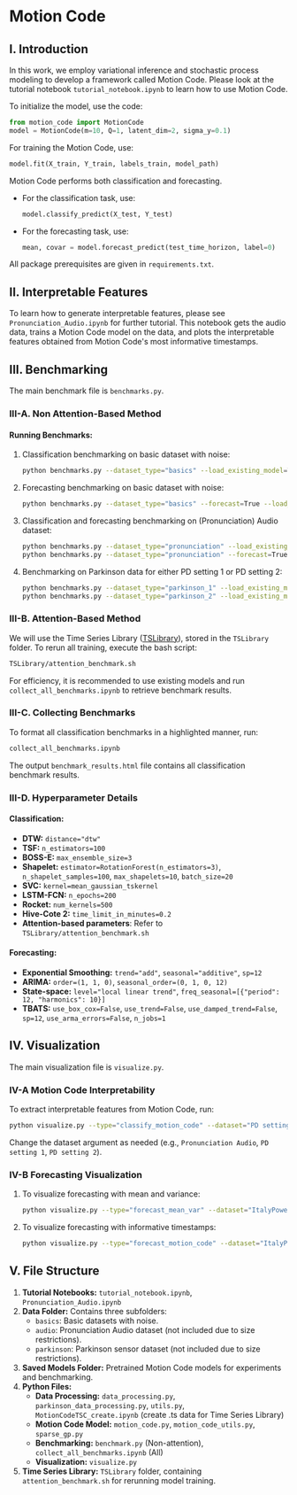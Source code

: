 # Motion Code

## I. Introduction
In this work, we employ variational inference and stochastic process modeling to develop a framework called
Motion Code. Please look at the tutorial notebook `tutorial_notebook.ipynb` to learn how to use Motion Code.

To initialize the model, use the code:
```python
from motion_code import MotionCode
model = MotionCode(m=10, Q=1, latent_dim=2, sigma_y=0.1)
```

For training the Motion Code, use:
```python
model.fit(X_train, Y_train, labels_train, model_path)
```

Motion Code performs both classification and forecasting.
- For the classification task, use:
  ```python
  model.classify_predict(X_test, Y_test)
  ```
- For the forecasting task, use:
  ```python
  mean, covar = model.forecast_predict(test_time_horizon, label=0)
  ```

All package prerequisites are given in `requirements.txt`.

## II. Interpretable Features
To learn how to generate interpretable features, please see `Pronunciation_Audio.ipynb` for further tutorial.
This notebook gets the audio data, trains a Motion Code model on the data, and plots the interpretable features
obtained from Motion Code's most informative timestamps.

## III. Benchmarking
The main benchmark file is `benchmarks.py`.

### III-A. Non Attention-Based Method
#### Running Benchmarks:
1. Classification benchmarking on basic dataset with noise:
   ```sh
   python benchmarks.py --dataset_type="basics" --load_existing_model=True --load_existing_data=True --output_path="out/classify_basics.csv"
   ```
2. Forecasting benchmarking on basic dataset with noise:
   ```sh
   python benchmarks.py --dataset_type="basics" --forecast=True --load_existing_model=True --load_existing_data=True --output_path="out/forecast_basics.csv"
   ```
3. Classification and forecasting benchmarking on (Pronunciation) Audio dataset:
   ```sh
   python benchmarks.py --dataset_type="pronunciation" --load_existing_model=True --load_existing_data=True --output_path="out/classify_pronunciation.csv"
   python benchmarks.py --dataset_type="pronunciation" --forecast=True --load_existing_model=True --load_existing_data=True --output_path="out/forecast_pronunciation.csv"
   ```
4. Benchmarking on Parkinson data for either PD setting 1 or PD setting 2:
   ```sh
   python benchmarks.py --dataset_type="parkinson_1" --load_existing_model=True --output_path="out/classify_parkinson_1.csv"
   python benchmarks.py --dataset_type="parkinson_2" --load_existing_model=True --output_path="out/classify_parkinson_2.csv"
   ```

### III-B. Attention-Based Method
We will use the Time Series Library ([TSLibrary](https://github.com/thuml/Time-Series-Library/)), stored in the `TSLibrary` folder.
To rerun all training, execute the bash script:
```sh
TSLibrary/attention_benchmark.sh
```
For efficiency, it is recommended to use existing models and run `collect_all_benchmarks.ipynb` to retrieve benchmark results.

### III-C. Collecting Benchmarks
To format all classification benchmarks in a highlighted manner, run:
```sh
collect_all_benchmarks.ipynb
```
The output `benchmark_results.html` file contains all classification benchmark results.

### III-D. Hyperparameter Details
#### Classification:
- **DTW:** `distance="dtw"`
- **TSF:** `n_estimators=100`
- **BOSS-E:** `max_ensemble_size=3`
- **Shapelet:** `estimator=RotationForest(n_estimators=3)`, `n_shapelet_samples=100`, `max_shapelets=10`, `batch_size=20`
- **SVC:** `kernel=mean_gaussian_tskernel`
- **LSTM-FCN:** `n_epochs=200`
- **Rocket:** `num_kernels=500`
- **Hive-Cote 2:** `time_limit_in_minutes=0.2`
- **Attention-based parameters**: Refer to `TSLibrary/attention_benchmark.sh`

#### Forecasting:
- **Exponential Smoothing:** `trend="add"`, `seasonal="additive"`, `sp=12`
- **ARIMA:** `order=(1, 1, 0)`, `seasonal_order=(0, 1, 0, 12)`
- **State-space:** `level="local linear trend"`, `freq_seasonal=[{"period": 12, "harmonics": 10}]`
- **TBATS:** `use_box_cox=False`, `use_trend=False`, `use_damped_trend=False`, `sp=12`, `use_arma_errors=False`, `n_jobs=1`

## IV. Visualization
The main visualization file is `visualize.py`.

### IV-A Motion Code Interpretability
To extract interpretable features from Motion Code, run:
```sh
python visualize.py --type="classify_motion_code" --dataset="PD setting 2"
```
Change the dataset argument as needed (e.g., `Pronunciation Audio`, `PD setting 1`, `PD setting 2`).

### IV-B Forecasting Visualization
1. To visualize forecasting with mean and variance:
   ```sh
   python visualize.py --type="forecast_mean_var" --dataset="ItalyPowerDemand"
   ```
2. To visualize forecasting with informative timestamps:
   ```sh
   python visualize.py --type="forecast_motion_code" --dataset="ItalyPowerDemand"
   ```

## V. File Structure
1. **Tutorial Notebooks:** `tutorial_notebook.ipynb`, `Pronunciation_Audio.ipynb`
2. **Data Folder:** Contains three subfolders:
   - `basics`: Basic datasets with noise.
   - `audio`: Pronunciation Audio dataset (not included due to size restrictions).
   - `parkinson`: Parkinson sensor dataset (not included due to size restrictions).
3. **Saved Models Folder:** Pretrained Motion Code models for experiments and benchmarking.
4. **Python Files:**
   - **Data Processing:** `data_processing.py`, `parkinson_data_processing.py`, `utils.py`, `MotionCodeTSC_create.ipynb` (create .ts data for Time Series Library)
   - **Motion Code Model:** `motion_code.py`, `motion_code_utils.py`, `sparse_gp.py`
   - **Benchmarking:** `benchmark.py` (Non-attention), `collect_all_benchmarks.ipynb` (All)
   - **Visualization:** `visualize.py`
5. **Time Series Library:** `TSLibrary` folder, containing `attention_benchmark.sh` for rerunning model training.

